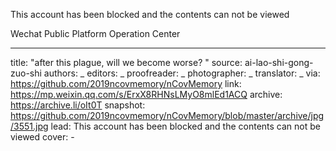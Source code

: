 This account has been blocked and the contents can not be viewed

Wechat Public Platform Operation Center


-------------
title: "after this plague, will we become worse? "
source: ai-lao-shi-gong-zuo-shi
authors: _
editors: _
proofreader: _
photographer: _
translator: _
via: https://github.com/2019ncovmemory/nCovMemory
link: https://mp.weixin.qq.com/s/ErxX8RHNsLMyO8mlEd1ACQ
archive: https://archive.li/oIt0T
snapshot: https://github.com/2019ncovmemory/nCovMemory/blob/master/archive/jpg/3551.jpg
lead: This account has been blocked and the contents can not be viewed
cover: -
